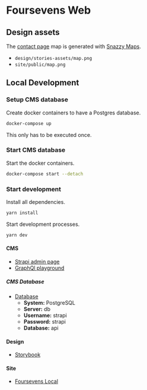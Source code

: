 # Foursevens Web

## Design assets

The [contact page](http://localhost:3000/contact) map is generated with [Snazzy Maps](https://snazzymaps.com/style/239641/light-blue).

- `design/stories-assets/map.png`
- `site/public/map.png`

## Local Development

### Setup CMS database

Create docker containers to have a Postgres database.

```sh
docker-compose up
```

This only has to be executed once.

### Start CMS database

Start the docker containers.

```sh
docker-compose start --detach
```

### Start development

Install all dependencies.

```sh
yarn install
```

Start development processes.

```sh
yarn dev
```

#### CMS

- [Strapi admin page](http://localhost:1337/admin)
- [GraphQl playground](http://localhost:1337/graphql)

##### CMS Database

- [Database](http://localhost:8080)
  - **System:** PostgreSQL
  - **Server:** db
  - **Username:** strapi
  - **Password:** strapi
  - **Database:** api

#### Design

- [Storybook](http://localhost:6006)

#### Site

- [Foursevens Local](http://localhost:3000)
